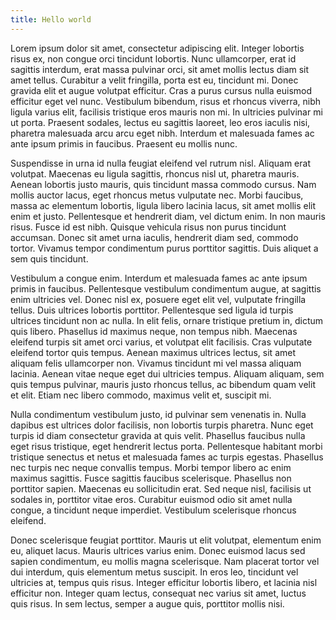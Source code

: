 ```yaml
---
title: Hello world
---
```


Lorem ipsum dolor sit amet, consectetur adipiscing elit. Integer lobortis risus ex, non congue orci tincidunt lobortis. Nunc ullamcorper, erat id sagittis interdum, erat massa pulvinar orci, sit amet mollis lectus diam sit amet tellus. Curabitur a velit fringilla, porta est eu, tincidunt mi. Donec gravida elit et augue volutpat efficitur. Cras a purus cursus nulla euismod efficitur eget vel nunc. Vestibulum bibendum, risus et rhoncus viverra, nibh ligula varius elit, facilisis tristique eros mauris non mi. In ultricies pulvinar mi ut porta. Praesent sodales, lectus eu sagittis laoreet, leo eros iaculis nisi, pharetra malesuada arcu arcu eget nibh. Interdum et malesuada fames ac ante ipsum primis in faucibus. Praesent eu mollis nunc.

Suspendisse in urna id nulla feugiat eleifend vel rutrum nisl. Aliquam erat volutpat. Maecenas eu ligula sagittis, rhoncus nisl ut, pharetra mauris. Aenean lobortis justo mauris, quis tincidunt massa commodo cursus. Nam mollis auctor lacus, eget rhoncus metus vulputate nec. Morbi faucibus, massa ac elementum lobortis, ligula libero lacinia lacus, sit amet mollis elit enim et justo. Pellentesque et hendrerit diam, vel dictum enim. In non mauris risus. Fusce id est nibh. Quisque vehicula risus non purus tincidunt accumsan. Donec sit amet urna iaculis, hendrerit diam sed, commodo tortor. Vivamus tempor condimentum purus porttitor sagittis. Duis aliquet a sem quis tincidunt.

Vestibulum a congue enim. Interdum et malesuada fames ac ante ipsum primis in faucibus. Pellentesque vestibulum condimentum augue, at sagittis enim ultricies vel. Donec nisl ex, posuere eget elit vel, vulputate fringilla tellus. Duis ultrices lobortis porttitor. Pellentesque sed ligula id turpis ultrices tincidunt non ac nulla. In elit felis, ornare tristique pretium in, dictum quis libero. Phasellus id maximus neque, non tempus nibh. Maecenas eleifend turpis sit amet orci varius, et volutpat elit facilisis. Cras vulputate eleifend tortor quis tempus. Aenean maximus ultrices lectus, sit amet aliquam felis ullamcorper non. Vivamus tincidunt mi vel massa aliquam lacinia. Aenean vitae neque eget dui ultricies tempus. Aliquam aliquam, sem quis tempus pulvinar, mauris justo rhoncus tellus, ac bibendum quam velit et elit. Etiam nec libero commodo, maximus velit et, suscipit mi.

Nulla condimentum vestibulum justo, id pulvinar sem venenatis in. Nulla dapibus est ultrices dolor facilisis, non lobortis turpis pharetra. Nunc eget turpis id diam consectetur gravida at quis velit. Phasellus faucibus nulla eget risus tristique, eget hendrerit lectus porta. Pellentesque habitant morbi tristique senectus et netus et malesuada fames ac turpis egestas. Phasellus nec turpis nec neque convallis tempus. Morbi tempor libero ac enim maximus sagittis. Fusce sagittis faucibus scelerisque. Phasellus non porttitor sapien. Maecenas eu sollicitudin erat. Sed neque nisl, facilisis ut sodales in, porttitor vitae eros. Curabitur euismod odio sit amet nulla congue, a tincidunt neque imperdiet. Vestibulum scelerisque rhoncus eleifend.

Donec scelerisque feugiat porttitor. Mauris ut elit volutpat, elementum enim eu, aliquet lacus. Mauris ultrices varius enim. Donec euismod lacus sed sapien condimentum, eu mollis magna scelerisque. Nam placerat tortor vel dui interdum, quis elementum metus suscipit. In eros leo, tincidunt vel ultricies at, tempus quis risus. Integer efficitur lobortis libero, et lacinia nisl efficitur non. Integer quam lectus, consequat nec varius sit amet, luctus quis risus. In sem lectus, semper a augue quis, porttitor mollis nisi.